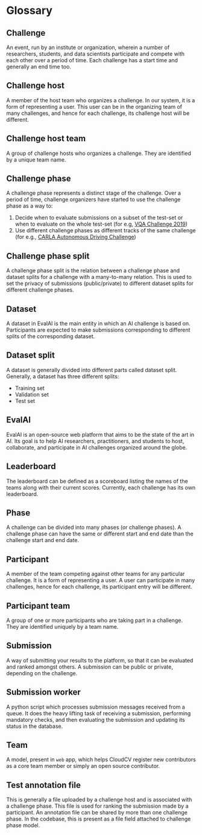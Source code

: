 # Glossary

## Challenge

An event, run by an institute or organization, wherein a number of researchers, students, and data scientists participate and compete with each other over a period of time. Each challenge has a start time and generally an end time too.

## Challenge host

A member of the host team who organizes a challenge. In our system, it is a form of representing a user. This user can be in the organizing team of many challenges, and hence for each challenge, its challenge host will be different.

## Challenge host team

A group of challenge hosts who organizes a challenge. They are identified by a unique team name.

## Challenge phase

A challenge phase represents a distinct stage of the challenge. Over a period of time, challenge organizers have started to use the challenge phase as a way to:

1.  Decide when to evaluate submissions on a subset of the test-set or when to evaluate on the whole test-set (for e.g, [VQA Challenge 2019](https://eval.ai/web/challenges/challenge-page/163/overview))
2.  Use different challenge phases as different tracks of the same challenge (for e.g., [CARLA Autonomous Driving Challenge](https://eval.ai/web/challenges/challenge-page/246/phases))

## Challenge phase split

A challenge phase split is the relation between a challenge phase and dataset splits for a challenge with a many-to-many relation. This is used to set the privacy of submissions (public/private) to different dataset splits for different challenge phases.

## Dataset

A dataset in EvalAI is the main entity in which an AI challenge is based on. Participants are expected to make submissions corresponding to different splits of the corresponding dataset.

## Dataset split

A dataset is generally divided into different parts called dataset split. Generally, a dataset has three different splits:

- Training set
- Validation set
- Test set

## EvalAI

EvalAI is an open-source web platform that aims to be the state of the art in AI. Its goal is to help AI researchers, practitioners, and students to host, collaborate, and participate in AI challenges organized around the globe.

## Leaderboard

The leaderboard can be defined as a scoreboard listing the names of the teams along with their current scores. Currently, each challenge has its own leaderboard.

## Phase

A challenge can be divided into many phases (or challenge phases). A challenge phase can have the same or different start and end date than the challenge start and end date.

## Participant

A member of the team competing against other teams for any particular challenge. It is a form of representing a user. A user can participate in many challenges, hence for each challenge, its participant entry will be different.

## Participant team

A group of one or more participants who are taking part in a challenge. They are identified uniquely by a team name.

## Submission

A way of submitting your results to the platform, so that it can be evaluated and ranked amongst others. A submission can be public or private, depending on the challenge.

## Submission worker

A python script which processes submission messages received from a queue. It does the heavy lifting task of receiving a submission, performing mandatory checks, and then evaluating the submission and updating its status in the database.

## Team

A model, present in `web` app, which helps CloudCV register new contributors as a core team member or simply an open source contributor.

## Test annotation file

This is generally a file uploaded by a challenge host and is associated with a challenge phase. This file is used for ranking the submission made by a participant. An annotation file can be shared by more than one challenge phase. In the codebase, this is present as a file field attached to challenge phase model.
